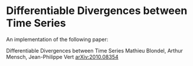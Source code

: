 Differentiable Divergences between Time Series
==============================================

An implementation of the following paper:


  Differentiable Divergences between Time Series
  Mathieu Blondel, Arthur Mensch, Jean-Philippe Vert
  [arXiv:2010.08354](https://arxiv.org/abs/2010.08354)
